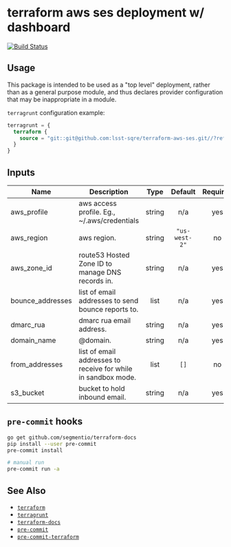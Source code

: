 terraform aws ses deployment w/ dashboard
===

[![Build Status](https://travis-ci.org/lsst-sqre/terraform-aws-ses.png)](https://travis-ci.org/lsst-sqre/terraform-aws-ses)

Usage
---

This package is intended to be used as a "top level" deployment, rather than as
a general purpose module, and thus declares provider configuration that may be
inappropriate in a module.

`terragrunt` configuration example:

```terraform
terragrunt = {
  terraform {
    source = "git::git@github.com:lsst-sqre/terraform-aws-ses.git//?ref=master"
  }
}
```

<!-- BEGINNING OF PRE-COMMIT-TERRAFORM DOCS HOOK -->
## Inputs

| Name | Description | Type | Default | Required |
|------|-------------|:----:|:-----:|:-----:|
| aws\_profile | aws access profile. Eg., ~/.aws/credentials | string | n/a | yes |
| aws\_region | aws region. | string | `"us-west-2"` | no |
| aws\_zone\_id | route53 Hosted Zone ID to manage DNS records in. | string | n/a | yes |
| bounce\_addresses | list of email addresses to send bounce reports to. | list | n/a | yes |
| dmarc\_rua | dmarc rua email address. | string | n/a | yes |
| domain\_name | @domain. | string | n/a | yes |
| from\_addresses | list of email addresses to receive for while in sandbox mode. | list | `[]` | no |
| s3\_bucket | bucket to hold inbound email. | string | n/a | yes |

<!-- END OF PRE-COMMIT-TERRAFORM DOCS HOOK -->

`pre-commit` hooks
---

```bash
go get github.com/segmentio/terraform-docs
pip install --user pre-commit
pre-commit install

# manual run
pre-commit run -a
```

See Also
---

* [`terraform`](https://www.terraform.io/)
* [`terragrunt`](https://github.com/gruntwork-io/terragrunt)
* [`terraform-docs`](https://github.com/segmentio/terraform-docs)
* [`pre-commit`](https://github.com/pre-commit/pre-commit)
* [`pre-commit-terraform`](https://github.com/antonbabenko/pre-commit-terraform)
